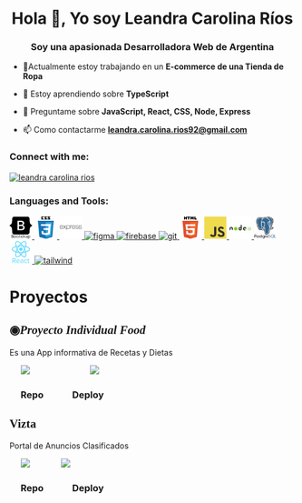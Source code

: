 <h1 align="center">Hola 👋, Yo soy Leandra Carolina Ríos</h1>
<h3 align="center">Soy una apasionada Desarrolladora Web de Argentina</h3>

- 🔭Actualmente estoy trabajando en un **E-commerce de una Tienda de Ropa**

- 🌱 Estoy aprendiendo sobre **TypeScript**

- 💬 Preguntame sobre **JavaScript, React, CSS, Node, Express**

- 📫 Como contactarme **leandra.carolina.rios92@gmail.com**

<h3 align="left">Connect with me:</h3>
<p align="left">
<a href="https://www.linkedin.com/in/leandra-carolina-rios-431965151/" target="blank"><img align="center" src="https://raw.githubusercontent.com/rahuldkjain/github-profile-readme-generator/master/src/images/icons/Social/linked-in-alt.svg" alt="leandra carolina rios" height="30" width="40" /></a>
</p>

<h3 align="left">Languages and Tools:</h3>
<p align="left"> <a href="https://getbootstrap.com" target="_blank" rel="noreferrer"> <img src="https://raw.githubusercontent.com/devicons/devicon/master/icons/bootstrap/bootstrap-plain-wordmark.svg" alt="bootstrap" width="40" height="40"/> </a> <a href="https://www.w3schools.com/css/" target="_blank" rel="noreferrer"> <img src="https://raw.githubusercontent.com/devicons/devicon/master/icons/css3/css3-original-wordmark.svg" alt="css3" width="40" height="40"/> </a> <a href="https://expressjs.com" target="_blank" rel="noreferrer"> <img src="https://raw.githubusercontent.com/devicons/devicon/master/icons/express/express-original-wordmark.svg" alt="express" width="40" height="40"/> </a> <a href="https://www.figma.com/" target="_blank" rel="noreferrer"> <img src="https://www.vectorlogo.zone/logos/figma/figma-icon.svg" alt="figma" width="40" height="40"/> </a> <a href="https://firebase.google.com/" target="_blank" rel="noreferrer"> <img src="https://www.vectorlogo.zone/logos/firebase/firebase-icon.svg" alt="firebase" width="40" height="40"/> </a> <a href="https://git-scm.com/" target="_blank" rel="noreferrer"> <img src="https://www.vectorlogo.zone/logos/git-scm/git-scm-icon.svg" alt="git" width="40" height="40"/> </a> <a href="https://www.w3.org/html/" target="_blank" rel="noreferrer"> <img src="https://raw.githubusercontent.com/devicons/devicon/master/icons/html5/html5-original-wordmark.svg" alt="html5" width="40" height="40"/> </a> <a href="https://developer.mozilla.org/en-US/docs/Web/JavaScript" target="_blank" rel="noreferrer"> <img src="https://raw.githubusercontent.com/devicons/devicon/master/icons/javascript/javascript-original.svg" alt="javascript" width="40" height="40"/> </a> <a href="https://nodejs.org" target="_blank" rel="noreferrer"> <img src="https://raw.githubusercontent.com/devicons/devicon/master/icons/nodejs/nodejs-original-wordmark.svg" alt="nodejs" width="40" height="40"/> </a> <a href="https://www.postgresql.org" target="_blank" rel="noreferrer"> <img src="https://raw.githubusercontent.com/devicons/devicon/master/icons/postgresql/postgresql-original-wordmark.svg" alt="postgresql" width="40" height="40"/> </a> <a href="https://reactjs.org/" target="_blank" rel="noreferrer"> <img src="https://raw.githubusercontent.com/devicons/devicon/master/icons/react/react-original-wordmark.svg" alt="react" width="40" height="40"/> </a> <a href="https://tailwindcss.com/" target="_blank" rel="noreferrer"> <img src="https://www.vectorlogo.zone/logos/tailwindcss/tailwindcss-icon.svg" alt="tailwind" width="40" height="40"/> </a> </p>

#
# Proyectos

<div>
<h2 style="font-family: cursive;">◉<b><i>Proyecto Individual Food</i></b></h2>
<p>Es una App informativa de Recetas y Dietas</p>
   <span>&nbsp;&nbsp;&nbsp;&nbsp;</span> 
 <a href="https://github.com/CarolinaRios92/PI-Food-main"><img  width='50' src='https://assets.ifttt.com/images/channels/2107379463/icons/monochrome_large.png'/></a> <span>&nbsp;&nbsp;&nbsp;&nbsp;&nbsp;&nbsp;&nbsp;&nbsp;&nbsp;&nbsp;&nbsp;&nbsp;</span>    
  <span>&nbsp;&nbsp;&nbsp;&nbsp;&nbsp;&nbsp;&nbsp;&nbsp;&nbsp;&nbsp;&nbsp;&nbsp;</span>  <a href="https://pi-food-front-production-9997.up.railway.app/"><img  width='50' src='https://www.drupal.org/files/project-images/icon-deploy.png'/></a>
 <h3><span>&nbsp;&nbsp;&nbsp;&nbsp;&nbsp;</span>Repo<span>&nbsp;&nbsp;&nbsp;&nbsp;&nbsp;&nbsp;&nbsp;&nbsp;&nbsp;&nbsp;&nbsp;&nbsp;&nbsp;</span>Deploy</h3>
 </div>
 <div>
<h2 style="font-family: cursive;">Vizta</h2>
<p>Portal de Anuncios Clasificados</p>
   <span>&nbsp;&nbsp;&nbsp;&nbsp;</span> 
 <a href="https://github.com/storevizta/vizta"><img  width='50' src='https://assets.ifttt.com/images/channels/2107379463/icons/monochrome_large.png'/></a> <span>&nbsp;&nbsp;&nbsp;&nbsp;&nbsp;&nbsp;&nbsp;&nbsp;&nbsp;&nbsp;&nbsp;&nbsp;</span>  <a href="https://viztastore.onrender.com/"><img  width='50' src='https://www.drupal.org/files/project-images/icon-deploy.png'/></a>
 <h3><span>&nbsp;&nbsp;&nbsp;&nbsp;&nbsp;</span>Repo<span>&nbsp;&nbsp;&nbsp;&nbsp;&nbsp;&nbsp;&nbsp;&nbsp;&nbsp;&nbsp;&nbsp;&nbsp;&nbsp;</span>Deploy</h3>
</div>
 <div>
